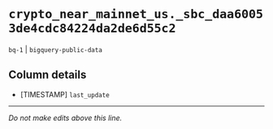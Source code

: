 # `crypto_near_mainnet_us._sbc_daa60053de4cdc84224da2de6d55c2`
`bq-1` | `bigquery-public-data`

## Column details
* [TIMESTAMP] `last_update`

-------------------------------------------------------------------------------
*Do not make edits above this line.*
